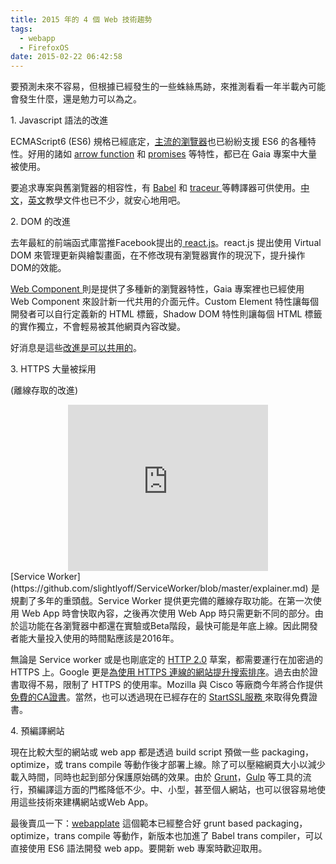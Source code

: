 ```yaml
---
title: 2015 年的 4 個 Web 技術趨勢
tags:
  - webapp
  - FirefoxOS
date: 2015-02-22 06:42:58
---
```


要預測未來不容易，但根據已經發生的一些蛛絲馬跡，來推測看看一年半載內可能會發生什麼，還是勉力可以為之。

1\. Javascript 語法的改進

ECMAScript6 (ES6) 規格已經底定，[主流的瀏覽器](http://kangax.github.io/compat-table/es6/)也已紛紛支援 ES6 的各種特性。好用的諸如 [arrow function](https://babeljs.io/docs/learn-es6/#arrows) 和 [promises](https://babeljs.io/docs/learn-es6/#promises) 等特性，都已在 Gaia 專案中大量被使用。

要追求專案與舊瀏覽器的相容性，有 [Babel](https://babeljs.io/) 和 [traceur ](https://github.com/google/traceur-compiler)等轉譯器可供使用。[中文](http://es6.ruanyifeng.com/)，[英文](https://babeljs.io/docs/learn-es6/)教學文件也已不少，就安心地用吧。

2\. DOM 的改進

去年最紅的前端函式庫當推Facebook提出的[ react.js](http://facebook.github.io/react/)。react.js 提出使用 Virtual DOM 來管理更新與繪製畫面，在不修改現有瀏覽器實作的現況下，提升操作DOM的效能。

[Web Component ](http://webcomponents.org/)則是提供了多種新的瀏覽器特性，Gaia 專案裡也已經使用 Web Component 來設計新一代共用的介面元件。Custom Element 特性讓每個開發者可以自行定義新的 HTML 標籤，Shadow DOM 特性則讓每個 HTML 標籤的實作獨立，不會輕易被其他網頁內容改變。

好消息是這些[改進是可以共用的](http://webcomponents.org/presentations/complementarity-of-react-and-web-components-at-reactjs-conf/)。

3\. HTTPS 大量被採用

(離線存取的改進)

<div class="separator" style="clear: both; text-align: center;"><iframe width="320" height="266" class="YOUTUBE-iframe-video" data-thumbnail-src="https://ytimg.googleusercontent.com/vi/4uQMl7mFB6g/0.jpg" src="http://www.youtube.com/embed/4uQMl7mFB6g?feature=player_embedded" frameborder="0" allowfullscreen></iframe></div>
[Service Worker](https://github.com/slightlyoff/ServiceWorker/blob/master/explainer.md) 是規劃了多年的重頭戲。Service Worker 提供更完備的離線存取功能。在第一次使用 Web App 時會快取內容，之後再次使用 Web App 時只需更新不同的部分。由於這功能在各瀏覽器中都還在實驗或Beta階段，最快可能是年底上線。因此開發者能大量投入使用的時間點應該是2016年。

無論是 Service worker 或是也剛底定的 [HTTP 2.0](https://github.com/http2/http2-spec) 草案，都需要運行在加密過的 HTTPS 上。Google 更是[為使用 HTTPS 連線的網站提升搜索排序](http://www.techbang.com/posts/19460-adjusted-google-search-engine-algorithm-use-https-to-encrypt-website-rank-higher)。過去由於證書取得不易，限制了 HTTPS 的使用率。Mozilla 與 Cisco 等廠商今年將合作提供[免費的CA證書](https://letsencrypt.org/)。當然，也可以透過現在已經存在的 [StartSSL服務 ](http://blog.miniasp.com/post/2013/01/10/The-Complete-Guide-Free-StartSSL-personal-and-web-site-ssl-tls-certificates.aspx)來取得免費證書。

4\. 預編譯網站

現在比較大型的網站或 web app 都是透過 build script 預做一些 packaging，optimize，或 trans compile 等動作後才部署上線。除了可以壓縮網頁大小以減少載入時間，同時也起到部分保護原始碼的效果。由於 [Grunt](http://gruntjs.com/)，[Gulp](http://gulpjs.com/) 等工具的流行，預編譯這方面的門檻降低不少。中、小型，甚至個人網站，也可以很容易地使用這些技術來建構網站或Web App。

最後賣瓜一下：[webapplate](https://github.com/webapplate/webapplate) 這個範本已經整合好 grunt based packaging，optimize，trans compile 等動作，新版本也加進了 Babel trans compiler，可以直接使用 ES6 語法開發 web app。要開新 web 專案時歡迎取用。